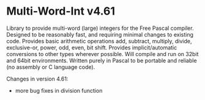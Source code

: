 # Multi-Word-Int v4.61
Library to provide multi-word (large) integers for the Free Pascal compiler.
Designed to be reasonably fast, and requiring minimal changes to existing code.
Provides basic arithmetic operations add, subtract, multiply, divide, exclusive-or, power, odd, even, bit shift.
Provides implicit/automatic conversions to other types wherever possible.
Will compile and run on 32bit and 64bit environments.
Written purely in Pascal to be portable and reliable (no assembly or C language code).

Changes in version 4.61:
- more bug fixes in division function
